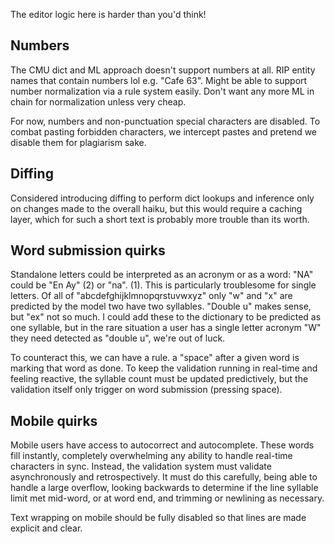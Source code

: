 
The editor logic here is harder than you'd think!

## Numbers

The CMU dict and ML approach doesn't support numbers at all. RIP entity names that contain numbers lol e.g. "Cafe 63".
Might be able to support number normalization via a rule system easily. Don't want any more ML in chain for normalization unless very cheap.

For now, numbers and non-punctuation special characters are disabled. To combat pasting forbidden characters, we intercept pastes and pretend we disable them for plagiarism sake.

## Diffing

Considered introducing diffing to perform dict lookups and inference only on changes made to the overall haiku, but this would require a caching layer, which for such a short text is probably more trouble than its worth.

## Word submission quirks

Standalone letters could be interpreted as an acronym or as a word: "NA" could be "En Ay" (2) or "na". (1).
This is particularly troublesome for single letters. Of all of "abcdefghijklmnopqrstuvwxyz" only "w" and "x" are predicted by the model two have two syllables. "Double u" makes sense, but "ex" not so much. I could add these to the dictionary to be predicted as one syllable, but in the rare situation a user has a single letter acronym "W" they need detected as "double u", we're out of luck.

To counteract this, we can have a rule. a "space" after a given word is marking that word as done. To keep the validation running in real-time and feeling reactive, the syllable count must be updated predictively, but the validation itself only trigger on word submission (pressing space).

## Mobile quirks

Mobile users have access to autocorrect and autocomplete. These words fill instantly, completely overwhelming any ability to handle real-time characters in sync. Instead, the validation system must validate asynchronously and retrospectively. It must do this carefully, being able to handle a large overflow, looking backwards to determine if the line syllable limit met mid-word, or at word end, and trimming or newlining as necessary.

Text wrapping on mobile should be fully disabled so that lines are made explicit and clear.

